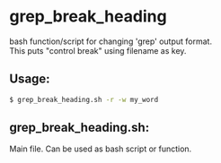 # grep_break_heading

bash function/script for changing 'grep' output format.\
This puts "control break" using filename as key.

## Usage:

```bash
$ grep_break_heading.sh -r -w my_word
```

## grep_break_heading.sh:

Main file. Can be used as bash script or function.
